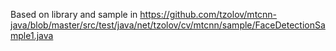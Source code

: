 

Based on library and sample in https://github.com/tzolov/mtcnn-java/blob/master/src/test/java/net/tzolov/cv/mtcnn/sample/FaceDetectionSample1.java